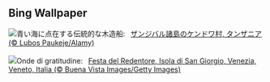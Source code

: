 ## Bing Wallpaper
![](https://www.bing.com/th?id=OHR.ZanzibarBoats_JA-JP2984048559_UHD.jpg&w=1000)青い海に点在する伝統的な木造船:&nbsp;&ensp;[ザンジバル諸島のケンドワ村, タンザニア (© Lubos Paukeje/Alamy)](https://www.bing.com/th?id=OHR.ZanzibarBoats_JA-JP2984048559_UHD.jpg)
<br><br/>
![](https://www.bing.com/th?id=OHR.RedentorVenezia_IT-IT2428174506_UHD.jpg&w=1000)Onde di gratitudine:&nbsp;&ensp;[Festa del Redentore, Isola di San Giorgio, Venezia, Veneto, Italia (© Buena Vista Images/Getty Images)](https://www.bing.com/th?id=OHR.RedentorVenezia_IT-IT2428174506_UHD.jpg)
<br><br/>
